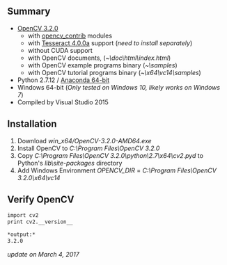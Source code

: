 ## Summary
- [OpenCV 3.2.0](https://github.com/opencv/opencv)
  - with [opencv_contrib](https://github.com/opencv/opencv_contrib) modules
  - with [Tesseract 4.0.0a](https://github.com/tesseract-ocr/tesseract) support (*need to install separately*)
  - without CUDA support
  - with OpenCV documents, (*~\doc\html\index.html*)
  - with OpenCV example programs binary (*~\samples*)
  - with OpenCV tutorial programs binary (*~\x64\vc14\samples*)
- Python 2.7.12 / [Anaconda 64-bit](https://www.continuum.io/)
- Windows 64-bit (*Only tested on Windows 10, likely works on Windows 7*)
- Compiled by Visual Studio 2015 


## Installation
1. Download *win_x64/OpenCV-3.2.0-AMD64.exe*
2. Install OpenCV to *C:\Program Files\OpenCV 3.2.0*
3. Copy *C:\Program Files\OpenCV 3.2.0\python\2.7\x64\cv2.pyd* to Python's *lib\site-packages* directory
4. Add Windows Environment *OPENCV_DIR* = *C:\Program Files\OpenCV 3.2.0\x64\vc14*


## Verify OpenCV
```sh
import cv2
print cv2.__version__

*output:*
3.2.0
```




*update on March 4, 2017*